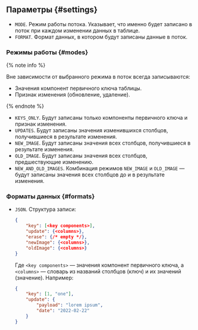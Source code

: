 ## Параметры {#settings}

* `MODE`. Режим работы потока. Указывает, что именно будет записано в поток при каждом изменении данных в таблице.
* `FORMAT`. Формат данных, в котором будут записаны данные в поток.

### Режимы работы {#modes}

{% note info %}

Вне зависимости от выбранного режима в поток всегда записываются:
  * Значения компонент первичного ключа таблицы.
  * Признак изменения (обновление, удаление).

{% endnote %}

* `KEYS_ONLY`. Будут записаны только компоненты первичного ключа и признак изменения.
* `UPDATES`. Будут записаны значения изменившихся столбцов, получившиеся в результате изменения.
* `NEW_IMAGE`. Будут записаны значения всех столбцов, получившиеся в результате изменения.
* `OLD_IMAGE`. Будут записаны значения всех столбцов, предшествующие изменению.
* `NEW_AND_OLD_IMAGES`. Комбинация режимов `NEW_IMAGE` и `OLD_IMAGE` — будут записаны значения всех столбцов до и в результате изменения.

### Форматы данных {#formats}

* `JSON`. Структура записи:
  ```json
  {
      "key": [<key components>],
      "update": {<columns>},
      "erase": {/* empty */},
      "newImage": {<columns>},
      "oldImage": {<columns>}
  }
  ```
  Где `<key components>` — значения компонент первичного ключа, а `<columns>` — словарь из названий столбцов (ключ) и их значений (значение). Например:
  ```json
  {
      "key": [1, "one"],
      "update": {
          "payload": "lorem ipsum",
          "date": "2022-02-22"
      }
  }
  ```
